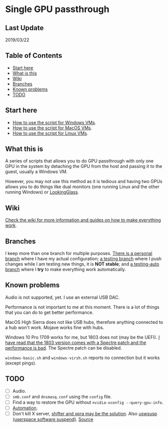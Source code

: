 # Single GPU passthrough

## Last Update
2019/03/22

## Table of Contents
- [Start here](#start-here)
- [What is this](#what-this-is)
- [Wiki](#wiki)
- [Branches](#branches)
- [Known problems](#known-problems)
- [TODO](#todo)

## Start here
- [How to use the script for Windows VMs](https://gitlab.com/YuriAlek/vfio/wikis/Use/#windows).
- [How to use the script for MacOS VMs](https://gitlab.com/YuriAlek/vfio/wikis/Use/#macos).
- [How to use the script for Linux VMs](https://gitlab.com/YuriAlek/vfio/wikis/Use/#linux).

## What this is
A series of scripts that allows you to do GPU passthrough with only one GPU in the system by detaching the GPU from the host and passing it to the guest, usually a Windows VM.

However, you may not use this method as it is tedious and having two GPUs allows you to do things like dual monitors (one running Linux and the other running Windows) or [LookingGlass][8].

## Wiki
[Check the wiki for more information and guides on how to make everything work](https://gitlab.com/YuriAlek/vfio/wikis/Home).

## Branches
I keep more than one branch for multiple purposes. [There is a personal branch][1] where I have my actual configuration; [a testing branch][2] where I push changes while I am testing new things, it is **NOT stable**; and [a testing-auto branch][3] where I **try** to make everything work automatically.

## Known problems
Audio is not supported, yet. I use an external USB DAC.

Performance is not important to me at this moment. There is a lot of things that you can do to get better performance.

MacOS High Sierra does not like USB hubs, therefore anything connected to a hub won't work. Mojave works fine with hubs.

Windows 10 Pro 1709 works for me, but 1803 does not (may be the UEFI). [I have read that the 1803 version comes with a Spectre patch and the performance is bad][4]. The Spectre patch can be disabled.

`windows-basic.sh` and `windows-virsh.sh` reports no connection but it works (except pings).

## TODO
- [ ] Audio.
- [ ] `smb.conf` and `dnsmasq.conf` using the `config` file.
- [ ] Find a way to restore the GPU without `nvidia-xconfig --query-gpu-info`.
- [ ] [Automation][3].
- [ ] Don't kill X server, [shifter and xpra may be the solution][5]. Also [uswsusp (userspace software suspend)][6]. [Source][7]

<!-- Links -->
[1]: https://gitlab.com/YuriAlek/vfio/tree/personal "Personal branch"
[2]: https://gitlab.com/YuriAlek/vfio/tree/testing "Testing branch"
[3]: https://gitlab.com/YuriAlek/vfio/tree/testing-auto "Testing-auto branch"
[4]: https://www.reddit.com/r/VFIO/comments/97unx4/passmark_lousy_2d_graphics_performance_on_windows/
[5]: https://www.linuxquestions.org/questions/linux-desktop-74/move-application-between-desktops-736982/#post4161705
[6]: https://wiki.archlinux.org/index.php/Uswsusp "uswsusp"
[7]: https://www.reddit.com/r/linux_gaming/comments/98376e/i_am_creating_a_guide_for_gpu_passthrough_with/e4ebaoj/
[8]: https://github.com/gnif/LookingGlass "LookingGlass"
[pull merge]: https://gitlab.com/YuriAlek/vfio/merge_requests/new "Create a pull merge"
[Xen Wiki]: https://wiki.xen.org/wiki/VTd_HowTo
[IOMMU Hardware]: https://en.wikipedia.org/wiki/List_of_IOMMU-supporting_hardware
[archwiki-url]: https://wiki.archlinux.org/index.php/Main_page
[qemu_archwiki]: https://wiki.archlinux.org/index.php/QEMU
[kvm-archwiki]: https://wiki.archlinux.org/index.php/KVM
[pci_passthrough-archwiki]: https://wiki.archlinux.org/index.php/PCI_passthrough_via_OVMF
[libvirt_archwiki]: https://wiki.archlinux.org/index.php/Libvirt

